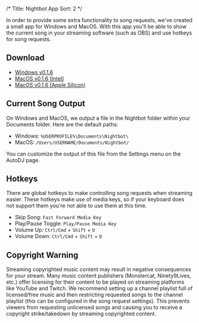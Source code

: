 /*
Title: Nightbot App
Sort: 2
*/

In order to provide some extra functionality to song requests, we've created a small app for Windows and MacOS. With this app you'll be able to show the current song in your streaming software (such as OBS) and use hotkeys for song requests.

## Download

* [Windows v0.1.6](https://nightbot.tv/dl/nightbot_v0.1.6_win.exe)
* [MacOS v0.1.6 (Intel)](https://nightbot.tv/dl/nightbot_v0.1.6_mac_x64.zip)
* [MacOS v0.1.6 (Apple Silicon)](https://nightbot.tv/dl/nightbot_v0.1.6_mac_arm64.zip)

## Current Song Output

On Windows and MacOS, we output a file in the Nightbot folder within your Documents folder. Here are the default paths:

* Windows: `%USERPROFILE%\Documents\Nightbot\`
* MacOS: `/Users/USERNAME/Documents/Nightbot/`

You can customize the output of this file from the Settings menu on the AutoDJ page.

## Hotkeys

There are global hotkeys to make controlling song requests when streaming easier. These hotkeys make use of media keys, so if your keyboard does not support them you're not able to use them at this time.

* Skip Song: `Fast Forward Media Key`
* Play/Pause Toggle: `Play/Pause Media Key`
* Volume Up: `Ctrl/Cmd` + `Shift` + `U`
* Volume Down: `Ctrl/Cmd` + `Shift` + `D`

## Copyright Warning

Streaming copyrighted music content may result in negative consequences for your stream. Many music content publishers (Monstercat, Ninety9Lives, etc.) offer licensing for their content to be played on streaming platforms like YouTube and Twitch. We recommend setting up a channel playlist full of licensed/free music and then restricting requested songs to the channel playlist (this can be configured in the song request settings). This prevents viewers from requesting unlicensed songs and causing you to receive a copyright strike/takedown by streaming copyrighted content.
